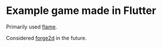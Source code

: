 # Example game made in Flutter

Primarily used [flame](https://pub.dev/packages/flame).

Considered [forge2d](https://pub.dev/packages/forge2d) in the future.
